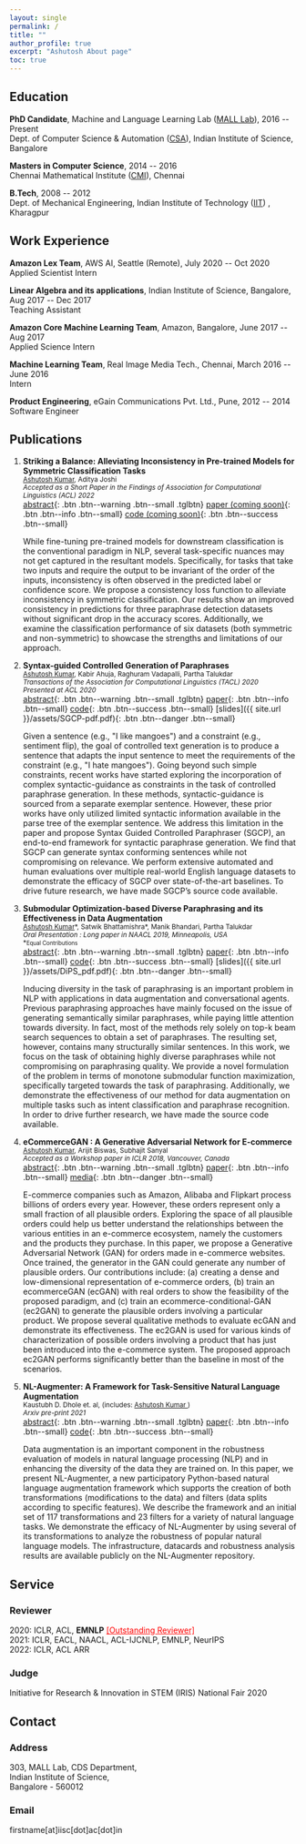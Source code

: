 ```yaml
---
layout: single
permalink: /
title: ""
author_profile: true
excerpt: "Ashutosh About page"
toc: true
---
```


## Education

**PhD Candidate**, Machine and Language Learning Lab ([MALL Lab](http://malllabiisc.github.io/)), 2016 -- Present <br>
Dept. of Computer Science & Automation ([CSA](https://www.csa.iisc.ac.in/)), Indian Institute of Science, Bangalore

**Masters in Computer Science**, 2014 -- 2016 <br>
Chennai Mathematical Institute ([CMI](https://www.cmi.ac.in/)), Chennai

**B.Tech**, 2008 -- 2012 <br>
Dept. of Mechanical Engineering, Indian Institute of Technology ([IIT](http://www.iitkgp.ac.in)) , Kharagpur


## Work Experience

**Amazon Lex Team**, AWS AI, Seattle (Remote), July 2020 -- Oct 2020 <br>
Applied Scientist Intern


**Linear Algebra and its applications**, Indian Institute of Science, Bangalore, Aug 2017 -- Dec 2017 <br>
Teaching Assistant

**Amazon Core Machine Learning Team**, Amazon, Bangalore, June 2017 -- Aug 2017 <br>
Applied Science Intern

**Machine Learning Team**, Real Image Media Tech., Chennai, March 2016 -- June 2016 <br>
Intern

**Product Engineering**, eGain Communications Pvt. Ltd., Pune, 2012 -- 2014 <br>
Software Engineer

## Publications
1. **Striking a Balance: Alleviating Inconsistency in Pre-trained Models for Symmetric Classification Tasks**
    <br>
    <small>
    <u>Ashutosh Kumar</u>, Aditya Joshi <br>
    *Accepted as a Short Paper in the Findings of Association for Computational Linguistics (ACL) 2022* <br>
    </small>
    [abstract](#inconsistency){: .btn .btn--warning .btn--small .tglbtn}
    [paper (coming soon)](#){: .btn .btn--info .btn--small}
    [code (coming soon)](https://github.com/ashutoshml/alleviating-inconsistency){: .btn .btn--success .btn--small}
    <div class="collapse-box notice" id="inconsistency">
        While fine-tuning pre-trained models for downstream classification is the conventional paradigm in NLP, several task-specific nuances may not get captured in the resultant models. Specifically, for tasks that take two inputs and require the output to be invariant of the order of the inputs, inconsistency is often observed in the predicted label or confidence score. We propose a consistency loss function to alleviate inconsistency in symmetric classification. Our results show an improved consistency in predictions for three paraphrase detection datasets without significant drop in the accuracy  scores. Additionally, we examine the classification performance of six datasets (both symmetric and non-symmetric) to showcase the strengths and  limitations of our approach.
    </div>
    

2. **Syntax-guided Controlled Generation of Paraphrases** 
    <br>
    <small>
    <u>Ashutosh Kumar</u>, Kabir Ahuja, Raghuram Vadapalli, Partha Talukdar <br>
    *Transactions of the Association for Computational Linguistics (TACL) 2020* <br>
    *Presented at ACL 2020* <br>
    </small>
    [abstract](#sgcpabstract){: .btn .btn--warning .btn--small .tglbtn}
    [paper](https://arxiv.org/pdf/2005.08417.pdf){: .btn .btn--info .btn--small}
    [code](https://github.com/malllabiisc/SGCP){: .btn .btn--success .btn--small}
    [slides]({{ site.url }}/assets/SGCP-pdf.pdf){: .btn .btn--danger .btn--small}
    <div class="collapse-box notice" id="sgcpabstract">
        Given a sentence (e.g., "I like mangoes") and a constraint (e.g., sentiment flip), the goal of controlled text generation is to produce a sentence that adapts the input sentence to meet the requirements of the constraint (e.g., "I hate mangoes"). Going beyond such simple constraints, recent works have started exploring the incorporation of complex syntactic-guidance as constraints in the task of controlled paraphrase generation. In these methods, syntactic-guidance is sourced from a separate exemplar sentence. However, these prior works have only utilized limited syntactic information available in the parse tree of the exemplar sentence. We address this limitation in the paper and propose Syntax Guided Controlled Paraphraser (SGCP), an end-to-end framework for syntactic paraphrase generation. We find that SGCP can generate syntax conforming sentences while not compromising on relevance. We perform extensive automated and human evaluations over multiple real-world English language datasets to demonstrate the efficacy of SGCP over state-of-the-art baselines. To drive future research, we have made SGCP’s source code available.
    </div>

3. **Submodular Optimization-based Diverse Paraphrasing and its Effectiveness in Data Augmentation** 
    <br>
    <small>
    <u>Ashutosh Kumar</u>&#42;, Satwik Bhattamishra&#42;, Manik Bhandari, Partha Talukdar <br>
    *Oral Presentation : Long paper in NAACL 2019, Minneapolis, USA* <br>
    &#42;<small>Equal Contributions</small><br>
    </small>
    [abstract](#dipsabstract){: .btn .btn--warning .btn--small .tglbtn}
    [paper](https://www.aclweb.org/anthology/N19-1363){: .btn .btn--info .btn--small}
    [code](https://github.com/malllabiisc/DiPS){: .btn .btn--success .btn--small}
    [slides]({{ site.url }}/assets/DiPS_pdf.pdf){: .btn .btn--danger .btn--small}
    <div class="collapse-box notice" id="dipsabstract">
    Inducing diversity in the task of paraphrasing is an important problem in NLP with applications in data augmentation and conversational agents. Previous paraphrasing approaches have mainly focused on the issue of generating semantically similar paraphrases, while paying little attention towards diversity.  In fact, most of the methods rely solely on top-k beam search sequences to obtain a set of paraphrases. The resulting set, however, contains many structurally similar sentences. In this work, we focus on the task of obtaining highly diverse paraphrases while not compromising on paraphrasing quality. We provide a novel formulation of the problem in terms of monotone submodular function maximization, specifically targeted towards the task of paraphrasing. Additionally, we demonstrate the effectiveness of our method for data augmentation on multiple tasks such as intent classification and paraphrase recognition. In order to drive further research, we have made the source code available.
    </div>

4. **eCommerceGAN : A Generative Adversarial Network for E-commerce** 
    <br>
    <small>
    <u>Ashutosh Kumar</u>, Arijit Biswas, Subhajit Sanyal <br>
    *Accepted as a Workshop paper in ICLR 2018, Vancouver, Canada*<br>
    </small>
    [abstract](#ecganabstract){: .btn .btn--warning .btn--small .tglbtn}
    [paper](https://arxiv.org/pdf/1801.03244.pdf){: .btn .btn--info .btn--small}
    [media](https://www.technologyreview.com/f/610016/dueling-ais-dream-up-new-online-shopping-patterns-for-amazon/){: .btn .btn--danger .btn--small}
    <div class="collapse-box notice" id="ecganabstract">
        E-commerce companies such as Amazon, Alibaba and Flipkart process billions of orders every year. However, these orders represent only a small fraction of all plausible orders. Exploring the space of all plausible orders could help us better understand the relationships between the various entities in an e-commerce ecosystem, namely the customers and the products they purchase. In this paper, we propose a Generative Adversarial Network (GAN) for orders made in e-commerce websites. Once trained, the generator in the GAN could generate any number of plausible orders. Our contributions include: (a) creating a dense and low-dimensional representation of e-commerce orders, (b) train an ecommerceGAN (ecGAN) with real orders to show the feasibility of the proposed paradigm, and (c) train an ecommerce-conditional-GAN (ec2GAN) to generate the plausible orders involving a particular product. We propose several qualitative methods to evaluate ecGAN and demonstrate its effectiveness. The ec2GAN is used for various kinds of characterization of possible orders involving a product that has just been introduced into the e-commerce system. The proposed approach ec2GAN performs significantly better than the baseline in most of the scenarios.
    </div>

5. **NL-Augmenter: A Framework for Task-Sensitive Natural Language Augmentation** 
    <br>
    <small>
    Kaustubh D. Dhole et. al, (includes: <u> Ashutosh Kumar </u>)<br>
    *Arxiv pre-print 2021*<br>
    </small>
    [abstract](#nlaugmenter){: .btn .btn--warning .btn--small .tglbtn}
    [paper](https://arxiv.org/abs/2112.02721){: .btn .btn--info .btn--small}
    [code](https://github.com/GEM-benchmark/NL-Augmenter){: .btn .btn--success .btn--small}
     <div class="collapse-box notice" id="nlaugmenter">
        Data augmentation is an important component in the robustness evaluation of models in natural language processing (NLP) and in enhancing the diversity of the data they are trained on. In this paper, we present NL-Augmenter, a new participatory Python-based natural language augmentation framework which supports the creation of both transformations (modifications to the data) and filters (data splits according to specific features). We describe the framework and an initial set of 117 transformations and 23 filters for a variety of natural language tasks. We demonstrate the efficacy of NL-Augmenter by using several of its transformations to analyze the robustness of popular natural language models. The infrastructure, datacards and robustness analysis results are available publicly on the NL-Augmenter repository.
    </div>

## Service

### Reviewer
<p>2020: ICLR, ACL, <strong>EMNLP</strong> <a href='https://www.aclweb.org/anthology/2020.emnlp-main.0.pdf' style="color:red;" target="_blank">[Outstanding Reviewer]</a>
<br>2021: ICLR, EACL, NAACL, ACL-IJCNLP, EMNLP, NeurIPS
<br>2022: ICLR, ACL ARR</p>

### Judge
<p>Initiative for Research & Innovation in STEM (IRIS) National Fair 2020</p>


## Contact

<h3>Address</h3>
<p>303, MALL Lab, CDS Department, <br>
Indian Institute of Science, <br>
Bangalore - 560012 <p>

<h3>Email</h3>
<p>firstname[at]iisc[dot]ac[dot]in</p>